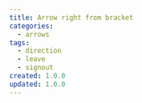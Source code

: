 ```yaml
---
title: Arrow right from bracket
categories:
  - arrows
tags:
  - direction
  - leave
  - signout
created: 1.0.0
updated: 1.0.0
---
```

